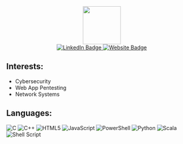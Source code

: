 <div id="header" align="center">
  <img src="https://media.giphy.com/media/3BBv1D4AFbJkY/giphy.gif" width="100"/>
</div>

<div id="badges" align="center">
  <a href="https://www.linkedin.com/in/avery-mccauley/">
    <img src="https://img.shields.io/badge/LinkedIn-blue?style=for-the-badge&logo=linkedin&logoColor=white" alt="LinkedIn Badge"/>
    <img src="https://img.shields.io/badge/website-000000?style=for-the-badge&logo=About.me&logoColor=white " alt="Website Badge"/>

  </a>
</div>


Interests:
------
* Cybersecurity
* Web App Pentesting
* Network Systems
  
Languages:
------
![C](https://img.shields.io/badge/c-%2300599C.svg?style=for-the-badge&logo=c&logoColor=white) 
![C++](https://img.shields.io/badge/c++-%2300599C.svg?style=for-the-badge&logo=c%2B%2B&logoColor=white)
![HTML5](https://img.shields.io/badge/html5-%23E34F26.svg?style=for-the-badge&logo=html5&logoColor=white)
![JavaScript](https://img.shields.io/badge/javascript-%23323330.svg?style=for-the-badge&logo=javascript&logoColor=%23F7DF1E)
![PowerShell](https://img.shields.io/badge/PowerShell-%235391FE.svg?style=for-the-badge&logo=powershell&logoColor=white)
![Python](https://img.shields.io/badge/python-3670A0?style=for-the-badge&logo=python&logoColor=ffdd54)
![Scala](https://img.shields.io/badge/scala-%23DC322F.svg?style=for-the-badge&logo=scala&logoColor=white)
![Shell Script](https://img.shields.io/badge/shell_script-%23121011.svg?style=for-the-badge&logo=gnu-bash&logoColor=white)


<!---
AveryMcCauley/AveryMcCauley is a ✨ special ✨ repository because its `README.md` (this file) appears on your GitHub profile.
You can click the Preview link to take a look at your changes.
--->
